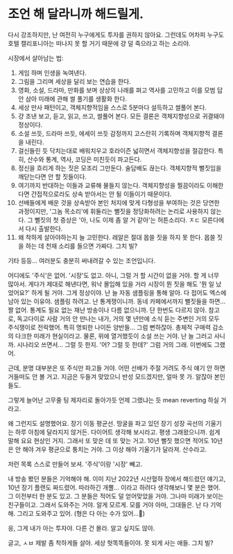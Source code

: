 # 조언 해 달라니까 해드릴게.
 
다시 강조하지만, 난 여전히 누구에게도 투자를 권하지 않아요. 그런데도 어차피 누구도 호텔 캘리포니아는 떠나지 못 할 거기 때문에 걍 덜 죽으라고 하는 소리야. 
 
시장에서 살아남는 법:
 
1. 게임 하며 인생을 녹여낸다. 
2. 그림을 그리며 세상을 달리 보는 연습을 한다.
3. 영화, 소설, 드라마, 만화를 보며 상상의 나래를 펴고 역사를 고민하고 이를 모범 답안 삼아 미래에 관해 썰 풀기를 생활화 한다.
4. 세상 만사 패턴이고, 객체지향적임을 스스로 5분마다 설득하고 썰풀어 본다.
5. 걍 조낸 보고, 듣고, 읽고, 쓰고, 썰풀어 본다. 모든 결론은 객체지향성으로 귀결돼야 정상이다. 
6. 소설 쓰듯, 드라마 쓰듯, 에세이 쓰듯 감정까지 고스란히 기록하며 객체지향적 결론을 내린다. 
7. 걸신들린 듯 닥치는대로 배워치우고 호라이즌 넓히면서 객체지향성을 절감한다. 특히, 산수와 통계, 역사, 코딩은 미친듯이 파고든다.
8. 정신을 흐리게 하는 짓은 모조리 그만둔다. 술담배도 끊는다. 객체지향적 뻘짓임을 깨닫는다면 안 할 짓들이다. 
9. 여기까지 반대하는 이들과 교류해 물들지 않는다. 객체지향성을 찔끔이라도 이해한다면 간접적으로라도 상속 받아서는 안 될 이들이기 때문이다. 
10. 선배들에게 배운 것을 상속받아 본인 처지에 맞게 다형성을 부여하는 것은 당연한 과정이지만, '그놈 목소리'에 휘둘리는 뻘짓을 정당화하려는 논리로 사용하지 않는다. 그 뻘짓의 첫 증상은 '아, 나도 이제 좀 알 거 같아'는 허튼소리다. ㅈㄷ 모른다에서 다시 출발한다.
11. 왜 착하게 살아야하는지 늘 고민한다. 레알은 절대 몹쓸 짓을 하지 못 한다. 몹쓸 짓을 하는 데 천재 소리를 들으면 가짜다. 그치 빌?
 
기타 등등... 여러분도 충분히 써내려갈 수 있는 조언입니다.
 
어디에도 '주식'은 없어. '시장'도 없고. 아니, 그럴 거 할 시간이 없을 거야. 할 게 너무 많아서. 게다가 제대로 해낸다면, 워낙 몰입해 있을 거라 시장이 뭔 짓을 해도 '뭔 일 났었어요?' 하게 될 거야. 그게 정상이야. 난 늘 자동 샘플링을 통해 알아. 다 접어도 엑스에 남아 있는 이유야. 샘플링 하려고. 난 통계쟁이니까. 동네 카페에서까지 뻘짓들을 하면... 짤 없어. 통계도 필요 없는 재난 방송이나 다름 없으니까. 단 한번도 다르지 않아. 참고로, 독고다이로 사람 거의 안 만나는 내가, 거의 몇 년만에 소식 듣는 주변인 거의 모두 주식쟁이로 전락했어. 특히 명퇴한 나이든 양반들... 그럼 뻔하잖아. 총체적 구매력 감소의 다크한 미래가 현실이라고. 물론, 위에 열거했듯이 소설 쓰는 거야. 난 늘 그러고 사니까. 시나리오 쓰면서... 그럴 듯 한지. '어? 그럴 듯 한데?' 그럼 거의 그래. 이번에도 그랬어. 
 
근데, 분명 대부분은 또 주식만 파고들 거야. 어떤 선배가 주절 거려도 주식 얘기 안 하면 거들떠도 안 볼 거고. 지금은 두들겨 맞았으니 반성 모드겠지만, 얼마 못 가. 알잖아 본인들도.
 
그렇게 늘어난 고무줄 팅 제자리로 돌아가듯 언제 그랬냐는 듯 mean reverting 하실 거라고.
 
왜 그런지도 설명했어요. 장기 이동 평균선. 땅굴을 파고 있던 장기 성장 곡선의 기울기는 하루 아침에 달라지지 않거든. 다이어트 생각해 보시라고. 평생 그래왔으니까. 쉽게 말해 요요 현상인 거지. 그래서 또 맞은 데 또 맞는 거고. 10년 뻘짓 했으면 적어도 10년은 안 해야 겨우 평균으로 퉁치는 거야. 그 이상 해야 기울기가 달라져. 산수라고. 
 
저런 목록 스스로 만들어 보셔. '주식'이랑 '시장' 빼고. 
 
내 방송 봤던 분들은 기억해야 해. 이미 지난 2022년 시산혈하 장에서 해드렸던 얘기고, 10년 장기 플랜도 짜드렸어. 따라하긴 개뿔... 이라고 하려다 생각해보니 몇 분은 했어. 그 이전부터 한 분도 있고. 그 분들은 적어도 덜 얻어맞았을 거야. 그나마 미래가 보이는 친구들이고. 그래서 도와주는 거야. 알게 모르게. 모를 거야 아마, 그대들은. 난 다 기억해. 그리고 도와주고 있어. (형은 다 아는 수가 있어...🤗)
 
응, 그게 내가 아는 투자야. 다른 건 몰라. 알고 싶지도 않아. 
 
글고, ㅅㅂ 제발 좀 착하게들 살아. 세상 헛똑똑들이야. 못 되게 사는 애들. 그치 빌?
